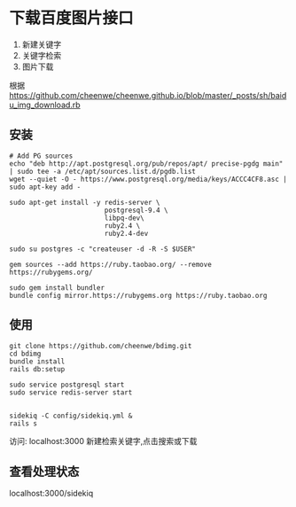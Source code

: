 # 下载百度图片接口

1. 新建关键字
2. 关键字检索
3. 图片下载

根据 https://github.com/cheenwe/cheenwe.github.io/blob/master/_posts/sh/baidu_img_download.rb

## 安装

```
# Add PG sources
echo "deb http://apt.postgresql.org/pub/repos/apt/ precise-pgdg main" | sudo tee -a /etc/apt/sources.list.d/pgdb.list
wget --quiet -O - https://www.postgresql.org/media/keys/ACCC4CF8.asc | sudo apt-key add -

sudo apt-get install -y redis-server \
                        postgresql-9.4 \
                        libpq-dev\
                        ruby2.4 \
                        ruby2.4-dev

sudo su postgres -c "createuser -d -R -S $USER"

gem sources --add https://ruby.taobao.org/ --remove https://rubygems.org/

sudo gem install bundler
bundle config mirror.https://rubygems.org https://ruby.taobao.org
```

## 使用
```
git clone https://github.com/cheenwe/bdimg.git
cd bdimg
bundle install
rails db:setup
 
sudo service postgresql start
sudo service redis-server start


sidekiq -C config/sidekiq.yml &
rails s
```
访问: localhost:3000
新建检索关键字,点击搜索或下载

## 查看处理状态
localhost:3000/sidekiq



